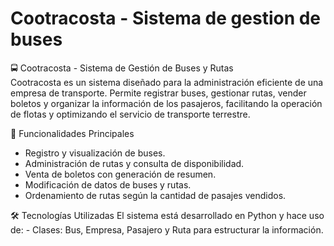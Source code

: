 # Cootracosta - Sistema de gestion de buses
🚍 Cootracosta - Sistema de Gestión de Buses y Rutas  
 Cootracosta es un sistema diseñado para la administración eficiente de una empresa de transporte. Permite registrar buses, gestionar rutas, vender boletos y organizar la información de los pasajeros, facilitando la operación de flotas y optimizando el servicio de transporte terrestre.   
 
🔹 Funcionalidades Principales 
 - Registro y visualización de buses.
 - Administración de rutas y consulta de disponibilidad.
 - Venta de boletos con generación de resumen.
 - Modificación de datos de buses y rutas.
 - Ordenamiento de rutas según la cantidad de pasajes vendidos.
         
🛠 Tecnologías Utilizadas 
El sistema está desarrollado en Python y hace uso de: - Clases: Bus, Empresa, Pasajero y Ruta para estructurar la información. 
